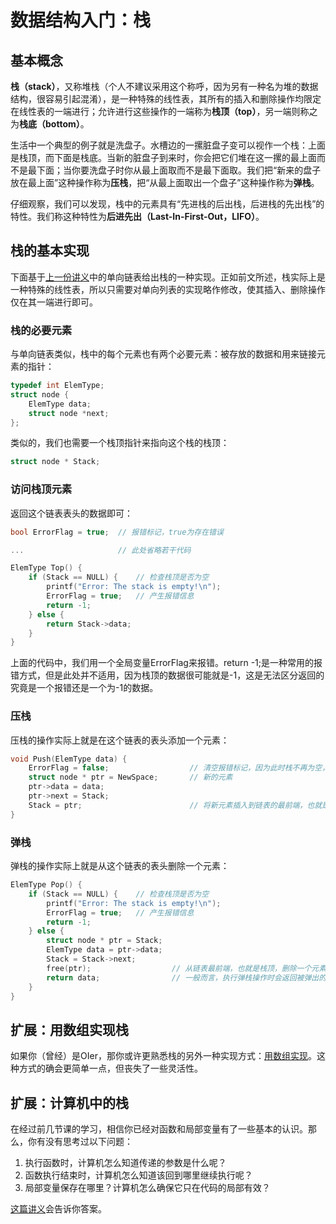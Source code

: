 # 数据结构入门：栈

## 基本概念

**栈（stack）**，又称堆栈（个人不建议采用这个称呼，因为另有一种名为堆的数据结构，很容易引起混淆），是一种特殊的线性表，其所有的插入和删除操作均限定在线性表的一端进行；允许进行这些操作的一端称为**栈顶（top）**，另一端则称之为**栈底（bottom）**。

生活中一个典型的例子就是洗盘子。水槽边的一摞脏盘子变可以视作一个栈：上面是栈顶，而下面是栈底。当新的脏盘子到来时，你会把它们堆在这一摞的最上面而不是最下面；当你要洗盘子时你从最上面取而不是最下面取。我们把“新来的盘子放在最上面”这种操作称为**压栈**，把“从最上面取出一个盘子”这种操作称为**弹栈**。

仔细观察，我们可以发现，栈中的元素具有“先进栈的后出栈，后进栈的先出栈”的特性。我们称这种特性为**后进先出（Last-In-First-Out，LIFO）**。

## 栈的基本实现

下面基于[上一份讲义](https://ucas-ctf.github.io/posts/ds_s1)中的单向链表给出栈的一种实现。正如前文所述，栈实际上是一种特殊的线性表，所以只需要对单向列表的实现略作修改，使其插入、删除操作仅在其一端进行即可。

### 栈的必要元素

与单向链表类似，栈中的每个元素也有两个必要元素：被存放的数据和用来链接元素的指针：

```C
typedef int ElemType;
struct node {
    ElemType data;
    struct node *next;
};
```

类似的，我们也需要一个栈顶指针来指向这个栈的栈顶：

```C
struct node * Stack;
```

### 访问栈顶元素

返回这个链表表头的数据即可：

```C
bool ErrorFlag = true;  // 报错标记，true为存在错误

...                     // 此处省略若干代码

ElemType Top() {
    if (Stack == NULL) {    // 检查栈顶是否为空
        printf("Error: The stack is empty!\n");
        ErrorFlag = true;   // 产生报错信息
        return -1;
    } else {
        return Stack->data;
    }
}
```

上面的代码中，我们用一个全局变量ErrorFlag来报错。return -1;是一种常用的报错方式，但是此处并不适用，因为栈顶的数据很可能就是-1，这是无法区分返回的究竟是一个报错还是一个为-1的数据。


### 压栈

压栈的操作实际上就是在这个链表的表头添加一个元素：

```C
void Push(ElemType data) {
    ErrorFlag = false;                  // 清空报错标记，因为此时栈不再为空，因而也不会触发报错
    struct node * ptr = NewSpace;       // 新的元素
    ptr->data = data;
    ptr->next = Stack;
    Stack = ptr;                        // 将新元素插入到链表的最前端，也就是栈顶
}
```

### 弹栈

弹栈的操作实际上就是从这个链表的表头删除一个元素：

```C
ElemType Pop() {
    if (Stack == NULL) {    // 检查栈顶是否为空
        printf("Error: The stack is empty!\n");
        ErrorFlag = true;   // 产生报错信息
        return -1;
    } else {
        struct node * ptr = Stack; 
        ElemType data = ptr->data;
        Stack = Stack->next;
        free(ptr);                  // 从链表最前端，也就是栈顶，删除一个元素
        return data;                // 一般而言，执行弹栈操作时会返回被弹出的数据
    }
}
```

## 扩展：用数组实现栈

如果你（曾经）是OIer，那你或许更熟悉栈的另外一种实现方式：[用数组实现](https://ucas-ctf.github.io/posts/ds_ex2)。这种方式的确会更简单一点，但丧失了一些灵活性。

## 扩展：计算机中的栈

在经过前几节课的学习，相信你已经对函数和局部变量有了一些基本的认识。那么，你有没有思考过以下问题：

1. 执行函数时，计算机怎么知道传递的参数是什么呢？
2. 函数执行结束时，计算机怎么知道该回到哪里继续执行呢？
3. 局部变量保存在哪里？计算机怎么确保它只在代码的局部有效？

[这篇讲义](https://ucas-ctf.github.io/posts/ds_ex3)会告诉你答案。